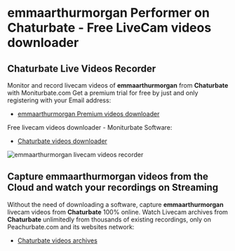 # emmaarthurmorgan Performer on Chaturbate - Free LiveCam videos downloader

## Chaturbate Live Videos Recorder

Monitor and record livecam videos of **emmaarthurmorgan** from **Chaturbate** with Moniturbate.com
Get a premium trial for free by just and only registering with your Email address:
* [emmaarthurmorgan Premium videos downloader](https://moniturbate.com/request-demo-licence-key.html)

Free livecam videos downloader - Moniturbate Software:
* [Chaturbate videos downloader](https://moniturbate.com/moniturbate-download-software.html)

![emmaarthurmorgan livecam videos recorder](https://peachurnet.com/templates/moniturbate-software.png)


## Capture emmaarthurmorgan videos from the Cloud and watch your recordings on Streaming

Without the need of downloading a software, capture **emmaarthurmorgan** livecam videos from **Chaturbate** 100% online.
Watch Livecam archives from **Chaturbate** unlimitedly from thousands of existing recordings, only on Peachurbate.com and its websites network:
* [Chaturbate videos archives](https://peachurnet.com/)